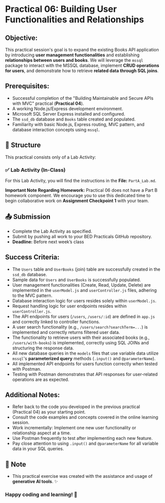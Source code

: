 # Practical 06: Building User Functionalities and Relationships

## Objective:

This practical session's goal is to expand the existing Books API application by introducing **user management functionalities** and establishing **relationships between users and books**. We will leverage the `mssql` package to interact with the MSSQL database, implement **CRUD operations for users**, and demonstrate how to retrieve **related data through SQL joins**.

## Prerequisites:

- Successful completion of the "Building Maintainable and Secure APIs with MVC" practical (**Practical 04**).
- A working Node.js/Express development environment.
- Microsoft SQL Server Express installed and configured.
- The `ssd_db` database and `Books` table created and populated.
- Familiarity with basic Node.js, Express routing, MVC pattern, and database interaction concepts using `mssql`.

## 📂 Structure

This practical consists only of a Lab Activity:

### ✅ Lab Activity (In-Class)

For this Lab Activity, you will find the instructions in the **File:** `PartA_Lab.md`.

**Important Note Regarding Homework:** Practical 06 does not have a Part B homework component. We encourage you to use this dedicated time to begin collaborative work on **Assignment Checkpoint 1** with your team.

## 📤 Submission

- Complete the Lab Activity as specified.
- Submit by pushing all work to your BED Practicals GitHub repository.
- **Deadline:** Before next week’s class

## Success Criteria:

- The `Users` table and `UserBooks` (join) table are successfully created in the `ssd_db` database.
- Sample data for `Users` and `UserBooks` is successfully populated.
- User management functionalities (Create, Read, Update, Delete) are implemented in the `userModel.js` and `userController.js` files, adhering to the MVC pattern.
- Database interaction logic for users resides solely within `userModel.js`.
- Request handling logic for user endpoints resides within `userController.js`.
- The API endpoints for users (`/users`, `/users/:id`) are defined in `app.js` and correctly linked to controller functions.
- A user search functionality (e.g., `/users/search?searchTerm=...`) is implemented and correctly returns filtered user data.
- The functionality to retrieve users with their associated books (e.g., `/users/with-books`) is implemented, correctly using SQL JOINs and structuring the response data.
- All new database queries in the `models` files that use variable data utilize `mssql`'s **parameterized query** methods (`.input()` and `@parameterName`).
- All implemented API endpoints for users function correctly when tested with Postman.
- Testing with Postman demonstrates that API responses for user-related operations are as expected.

## Additional Notes:

- Refer back to the code you developed in the previous practical (Practical 04) as your starting point.
- Consult the code examples and concepts covered in the online learning session.
- Work incrementally: Implement one new user functionality or relationship aspect at a time.
- Use Postman frequently to test after implementing each new feature.
- Pay close attention to using `.input()` and `@parameterName` for all variable data in your SQL queries.

## 🤖 Note

- This practical exercise was created with the assistance and usage of **generative AI tools**. ✨

### Happy coding and learning! 🚀
